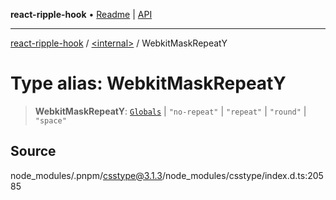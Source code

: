 **react-ripple-hook** • [Readme](../../README.md) \| [API](../../globals.md)

---

[react-ripple-hook](../../README.md) / [\<internal\>](../README.md) / WebkitMaskRepeatY

# Type alias: WebkitMaskRepeatY

> **WebkitMaskRepeatY**: [`Globals`](Globals.md) \| `"no-repeat"` \| `"repeat"` \| `"round"` \| `"space"`

## Source

node_modules/.pnpm/csstype@3.1.3/node_modules/csstype/index.d.ts:20585
